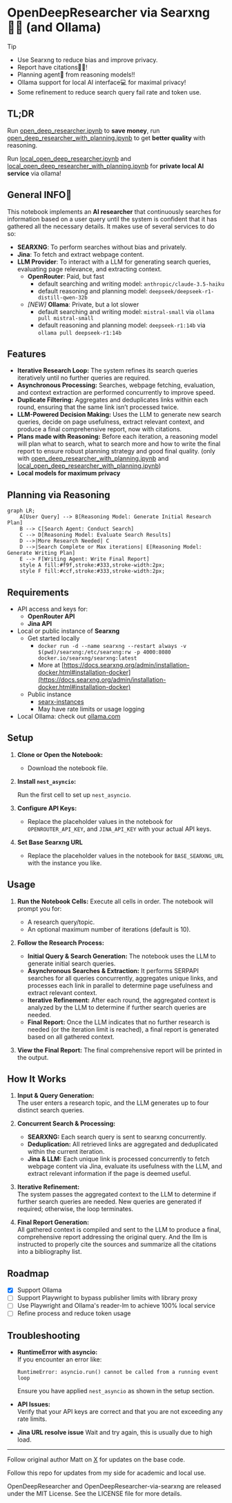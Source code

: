 # OpenDeepResearcher via Searxng 🧑‍🔬 (and Ollama)

> [!TIP]
> - Use Searxng to reduce bias and improve privacy.
> - Report have citations🧑‍🏫!
> - Planning agent🤖 from reasoning models!!
> - Ollama support for local AI interface:computer: for maximal privacy!
> - Some refinement to reduce search query fail rate and token use.

## TL;DR

Run [open_deep_researcher.ipynb](open_deep_researcher.ipynb) to **save money**, run [open_deep_researcher_with_planning.ipynb](open_deep_researcher_with_planning.ipynb) to get **better quality** with reasoning.

Run [local_open_deep_researcher.ipynb](local_open_deep_researcher.ipynb) and [local_open_deep_researcher_with_planning.ipynb](local_open_deep_researcher_with_planning.ipynb) for **private local AI service** via ollama!

## General INFO:memo:

This notebook implements an **AI researcher** that continuously searches for information based on a user query until the system is confident that it has gathered all the necessary details. It makes use of several services to do so:

- **SEARXNG**: To perform searches without bias and privately.
- **Jina**: To fetch and extract webpage content.
- **LLM Provider**: To interact with a LLM for generating search queries, evaluating page relevance, and extracting context.
   - **OpenRouter**: Paid, but fast
      - default searching and writing model: `anthropic/claude-3.5-haiku`
      - default reasoning and planning model: `deepseek/deepseek-r1-distill-qwen-32b`
   - *[NEW]* **Ollama**: Private, but a lot slower
      - default searching and writing model: `mistral-small` via `ollama pull mistral-small`
      - default reasoning and planning model: `deepseek-r1:14b` via `ollama pull deepseek-r1:14b`

## Features

- **Iterative Research Loop:** The system refines its search queries iteratively until no further queries are required.
- **Asynchronous Processing:** Searches, webpage fetching, evaluation, and context extraction are performed concurrently to improve speed.
- **Duplicate Filtering:** Aggregates and deduplicates links within each round, ensuring that the same link isn’t processed twice.
- **LLM-Powered Decision Making:** Uses the LLM to generate new search queries, decide on page usefulness, extract relevant context, and produce a final comprehensive report, now with citations.
- **Plans made with Reasoning:** Before each iteration, a reasoning model will plan what to search, what to search more and how to write the final report to ensure robust planning strategy and good final quality. (only with [open_deep_researcher_with_planning.ipynb](open_deep_researcher_with_planning.ipynb) and [local_open_deep_researcher_with_planning.ipynb](local_open_deep_researcher_with_planning.ipynb))
- **Local models for maximum privacy**

## Planning via Reasoning

```mermaid
graph LR;
    A[User Query] --> B[Reasoning Model: Generate Initial Research Plan]
    B --> C[Search Agent: Conduct Search]
    C --> D[Reasoning Model: Evaluate Search Results]
    D -->|More Research Needed| C
    D -->|Search Complete or Max iterations| E[Reasoning Model: Generate Writing Plan]
    E --> F[Writing Agent: Write Final Report]
    style A fill:#f9f,stroke:#333,stroke-width:2px;
    style F fill:#ccf,stroke:#333,stroke-width:2px;
```

## Requirements

- API access and keys for:
  - **OpenRouter API**
  - **Jina API**
- Local or public instance of **Searxng**
   - Get started locally
      - `docker run -d --name searxng --restart always -v $(pwd)/searxng:/etc/searxng:rw -p 4000:8080 docker.io/searxng/searxng:latest`
      - More at [https://docs.searxng.org/admin/installation-docker.html#installation-docker](https://docs.searxng.org/admin/installation-docker.html#installation-docker)
   - Public instance
     - [searx-instances](https://github.com/searx/searx-instances)
     - May have rate limits or usage logging
- Local Ollama: check out [ollama.com](https://ollama.com)

## Setup

1. **Clone or Open the Notebook:**
   - Download the notebook file.

2. **Install `nest_asyncio`:**

   Run the first cell to set up `nest_asyncio`.

3. **Configure API Keys:**
   - Replace the placeholder values in the notebook for `OPENROUTER_API_KEY`, and `JINA_API_KEY` with your actual API keys.

4. **Set Base Searxng URL**
   - Replace the placeholder values in the notebook for `BASE_SEARXNG_URL` with the instance you like.

## Usage

1. **Run the Notebook Cells:**
   Execute all cells in order. The notebook will prompt you for:
   - A research query/topic.
   - An optional maximum number of iterations (default is 10).

2. **Follow the Research Process:**
   - **Initial Query & Search Generation:** The notebook uses the LLM to generate initial search queries.
   - **Asynchronous Searches & Extraction:** It performs SERPAPI searches for all queries concurrently, aggregates unique links, and processes each link in parallel to determine page usefulness and extract relevant context.
   - **Iterative Refinement:** After each round, the aggregated context is analyzed by the LLM to determine if further search queries are needed.
   - **Final Report:** Once the LLM indicates that no further research is needed (or the iteration limit is reached), a final report is generated based on all gathered context.

3. **View the Final Report:**
   The final comprehensive report will be printed in the output.

## How It Works

1. **Input & Query Generation:**  
   The user enters a research topic, and the LLM generates up to four distinct search queries.

2. **Concurrent Search & Processing:**  
   - **SEARXNG:** Each search query is sent to searxng concurrently.
   - **Deduplication:** All retrieved links are aggregated and deduplicated within the current iteration.
   - **Jina & LLM:** Each unique link is processed concurrently to fetch webpage content via Jina, evaluate its usefulness with the LLM, and extract relevant information if the page is deemed useful.

3. **Iterative Refinement:**  
   The system passes the aggregated context to the LLM to determine if further search queries are needed. New queries are generated if required; otherwise, the loop terminates.

4. **Final Report Generation:**  
   All gathered context is compiled and sent to the LLM to produce a final, comprehensive report addressing the original query. And the llm is instructed to properly cite the sources and summarize all the citations into a bibliography list.

## Roadmap

- [x] Support Ollama
- [ ] Support Playwright to bypass publisher limits with library proxy
- [ ] Use Playwright and Ollama's reader-lm to achieve 100% local service
- [ ] Refine process and reduce token usage

## Troubleshooting

- **RuntimeError with asyncio:**  
  If you encounter an error like:
  ```
  RuntimeError: asyncio.run() cannot be called from a running event loop
  ```
  Ensure you have applied `nest_asyncio` as shown in the setup section.

- **API Issues:**  
  Verify that your API keys are correct and that you are not exceeding any rate limits.

- **Jina URL resolve issue**
   Wait and try again, this is usually due to high load.

---

Follow original author Matt on [X](https://x.com/mattshumer_) for updates on the base code.

Follow this repo for updates from my side for academic and local use.

OpenDeepResearcher and OpenDeepResearcher-via-searxng are released under the MIT License. See the LICENSE file for more details.
